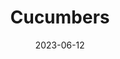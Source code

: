 ---
title: 'Cucumbers'
date: '2023-06-12' 
metatag: '' 
inventory: '40' 
draft: false 
# meta description 
shortDescripton: ''
description: 'Vegetables'
longdescription: ''
tags: ''
brand: ''
subCategory: ''
unit: 'Unit'
sellCount: '0'
featured: False
# product Price
price: '30.0'
# Product Short Description
productID: '52F136E8-1BFF-ED11-996D-005056B3A416'
type: 'products'
category: 'Vegetables' 
thumnailproduct: 'https://eraconnect.blob.core.windows.net/product-images/basics/184adb43-5746-4b1b-8410-79972a6a2264.webp' 
images:
  - image: 'https://eraconnect.blob.core.windows.net/product-images/basics/184adb43-5746-4b1b-8410-79972a6a2264.webp'  
Variants:
---